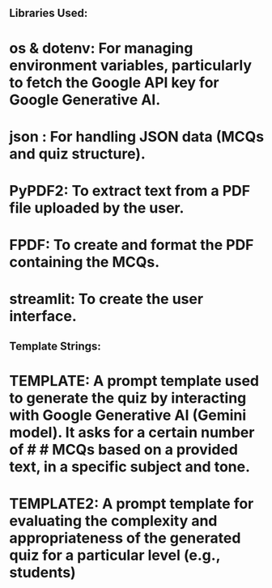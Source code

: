 ## Libraries Used:
# os & dotenv: For managing environment variables, particularly to fetch the Google API key for Google Generative AI.
# json : For handling JSON data (MCQs and quiz structure).
# PyPDF2: To extract text from a PDF file uploaded by the user.
# FPDF: To create and format the PDF containing the MCQs.
# streamlit: To create the user interface.

## Template Strings:
# TEMPLATE: A prompt template used to generate the quiz by interacting with Google Generative AI (Gemini model). It asks for a certain number of # # MCQs based on a provided text, in a specific subject and tone.
# TEMPLATE2: A prompt template for evaluating the complexity and appropriateness of the generated quiz for a particular level (e.g., students)